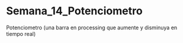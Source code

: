 # Semana_14_Potenciometro
 Potenciometro (una barra en processing que aumente y disminuya en tiempo real)
